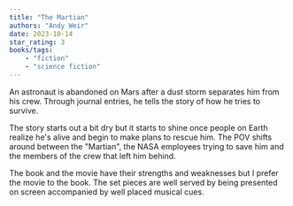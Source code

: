 ```yaml
---
title: "The Martian"
authors: "Andy Weir"
date: 2023-10-14
star_rating: 3
books/tags:
    - "fiction"
    - "science fiction"
---
```

An astronaut is abandoned on Mars after a dust storm separates him from his crew. Through journal entries, he tells the story of how he tries to survive.

<!--more-->

The story starts out a bit dry but it starts to shine once people on Earth realize he's alive and begin to make plans to rescue him. The POV shifts around between the "Martian", the NASA employees trying to save him and the members of the crew that left him behind.

The book and the movie have their strengths and weaknesses but I prefer the movie to the book. The set pieces are well served by being presented on screen accompanied by well placed musical cues.